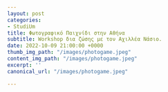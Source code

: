 ```yaml
---
layout: post
categories:
- StudiUm
title: Φωτογραφικό Παιχνίδι στην Αθήνα
subtitle: Workshop δια ζώσης με τον Αχιλλέα Νάσιο.
date: 2022-10-09 21:00:00 +0000
thumb_img_path: "/images/photogame.jpeg"
content_img_path: "/images/photogame.jpeg"
excerpt: ''
canonical_url: "/images/photogame.jpeg"

---
```

